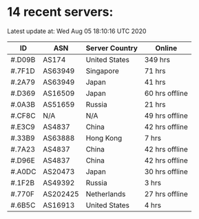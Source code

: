 # 14 recent servers:

Latest update at: Wed Aug 05 18:10:16 UTC 2020

| ID | ASN | Server Country | Online |
| -- | --- | -------------- | ------ |
| #.D09B | AS174 | United States | 349 hrs |
| #.7F1D | AS63949 | Singapore | 71 hrs |
| #.2A79 | AS63949 | Japan | 41 hrs |
| #.D369 | AS16509 | Japan | 60 hrs offline |
| #.0A3B | AS51659 | Russia | 21 hrs |
| #.CF8C | N/A | N/A | 49 hrs offline |
| #.E3C9 | AS4837 | China | 42 hrs offline |
| #.33B9 | AS63888 | Hong Kong | 7 hrs |
| #.7A23 | AS4837 | China | 42 hrs offline |
| #.D96E | AS4837 | China | 42 hrs offline |
| #.A0DC | AS20473 | Japan | 30 hrs offline |
| #.1F2B | AS49392 | Russia | 3 hrs |
| #.770F | AS202425 | Netherlands | 27 hrs offline |
| #.6B5C | AS16913 | United States | 4 hrs |

